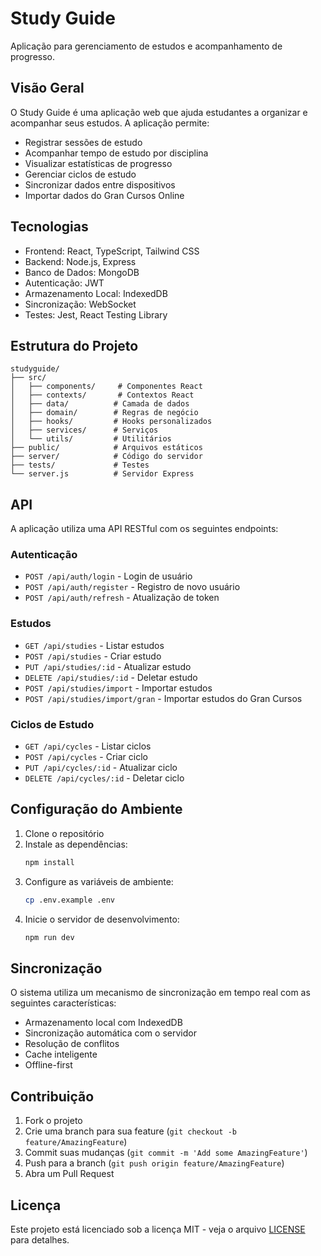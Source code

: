 # Study Guide

Aplicação para gerenciamento de estudos e acompanhamento de progresso.

## Visão Geral

O Study Guide é uma aplicação web que ajuda estudantes a organizar e acompanhar seus estudos. A aplicação permite:

- Registrar sessões de estudo
- Acompanhar tempo de estudo por disciplina
- Visualizar estatísticas de progresso
- Gerenciar ciclos de estudo
- Sincronizar dados entre dispositivos
- Importar dados do Gran Cursos Online

## Tecnologias

- Frontend: React, TypeScript, Tailwind CSS
- Backend: Node.js, Express
- Banco de Dados: MongoDB
- Autenticação: JWT
- Armazenamento Local: IndexedDB
- Sincronização: WebSocket
- Testes: Jest, React Testing Library

## Estrutura do Projeto

```
studyguide/
├── src/
│   ├── components/     # Componentes React
│   ├── contexts/       # Contextos React
│   ├── data/          # Camada de dados
│   ├── domain/        # Regras de negócio
│   ├── hooks/         # Hooks personalizados
│   ├── services/      # Serviços
│   └── utils/         # Utilitários
├── public/            # Arquivos estáticos
├── server/            # Código do servidor
├── tests/             # Testes
└── server.js          # Servidor Express
```

## API

A aplicação utiliza uma API RESTful com os seguintes endpoints:

### Autenticação
- `POST /api/auth/login` - Login de usuário
- `POST /api/auth/register` - Registro de novo usuário
- `POST /api/auth/refresh` - Atualização de token

### Estudos
- `GET /api/studies` - Listar estudos
- `POST /api/studies` - Criar estudo
- `PUT /api/studies/:id` - Atualizar estudo
- `DELETE /api/studies/:id` - Deletar estudo
- `POST /api/studies/import` - Importar estudos
- `POST /api/studies/import/gran` - Importar estudos do Gran Cursos

### Ciclos de Estudo
- `GET /api/cycles` - Listar ciclos
- `POST /api/cycles` - Criar ciclo
- `PUT /api/cycles/:id` - Atualizar ciclo
- `DELETE /api/cycles/:id` - Deletar ciclo

## Configuração do Ambiente

1. Clone o repositório
2. Instale as dependências:
   ```bash
   npm install
   ```
3. Configure as variáveis de ambiente:
   ```bash
   cp .env.example .env
   ```
4. Inicie o servidor de desenvolvimento:
   ```bash
   npm run dev
   ```

## Sincronização

O sistema utiliza um mecanismo de sincronização em tempo real com as seguintes características:

- Armazenamento local com IndexedDB
- Sincronização automática com o servidor
- Resolução de conflitos
- Cache inteligente
- Offline-first

## Contribuição

1. Fork o projeto
2. Crie uma branch para sua feature (`git checkout -b feature/AmazingFeature`)
3. Commit suas mudanças (`git commit -m 'Add some AmazingFeature'`)
4. Push para a branch (`git push origin feature/AmazingFeature`)
5. Abra um Pull Request

## Licença

Este projeto está licenciado sob a licença MIT - veja o arquivo [LICENSE](LICENSE) para detalhes.
